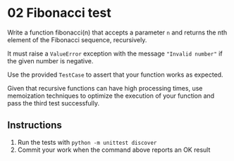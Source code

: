 # 02 Fibonacci test

Write a function fibonacci(n) that accepts a parameter `n` and returns the nth element of the Fibonacci sequence, recursively.

It must raise a `ValueError` exception with the message `"Invalid number"` if the given number is negative.

Use the provided `TestCase` to assert that your function works as expected.

Given that recursive functions can have high processing times, use memoization techniques to optimize the execution of your function and pass the third test successfully.


## Instructions

1. Run the tests with `python -m unittest discover`
2. Commit your work when the command above reports an OK result

